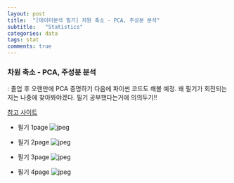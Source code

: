 ```yaml
---
layout: post
title:  "[데이터분석 필기] 차원 축소 - PCA, 주성분 분석"
subtitle:   "Statistics"
categories: data
tags: stat
comments: true
---
```


### 차원 축소 - PCA, 주성분 분석
: 졸업 후 오랜만에 PCA 증명하기 다음에 파이썬 코드도 해볼 예정. 왜 필기가 회전되는지는 나중에 찾아봐야겠다. 필기 공부했다는거에 의의두기!!

[참고 사이트](https://excelsior-cjh.tistory.com/167)

- 필기 1page
![jpeg](/assets/img/post_img/PCA/PCA_1.jpeg)

- 필기 2page
![jpeg](/assets/img/post_img/PCA/PCA_2.jpeg)

- 필기 3page
![jpeg](/assets/img/post_img/PCA/PCA_3.jpeg)

- 필기 4page
![jpeg](/assets/img/post_img/PCA/PCA_4.jpeg)
